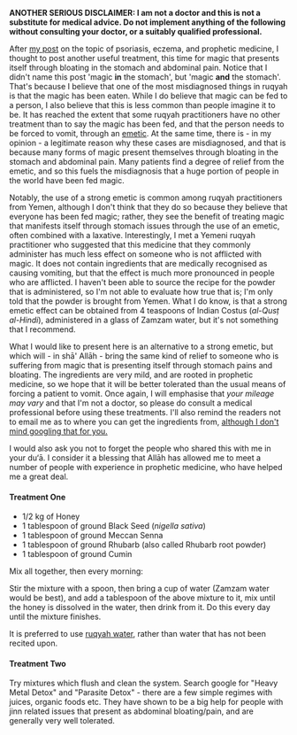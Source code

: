 [published: true]:/
[date: 2015-08-09]:/
[title: Magic and the Stomach]:/

**ANOTHER SERIOUS DISCLAIMER: I am not a doctor and this is not a substitute for medical advice. Do not implement anything of the following without consulting your doctor, or a suitably qualified professional.**

After [my post](http://muhammadtim.com/posts/psoriasis-eczema-and-prophetic-medicine) on the topic of psoriasis, eczema, and prophetic medicine, I thought to post another useful treatment, this time for magic that presents itself through bloating in the stomach and abdominal pain. Notice that I didn't name this post 'magic **in** the stomach', but 'magic **and** the stomach'.
That's because I believe that one of the most misdiagnosed things in ruqyah is that the magic has been eaten. While I do believe that magic can be fed to a person, I also believe that this is less common than people imagine it to be. It has reached the extent that some ruqyah practitioners have no other treatment than to say the magic has been fed, and that the person needs to be forced to vomit, through an [emetic](https://en.wiktionary.org/wiki/emetic). At the same time, there is - in my opinion - a legitimate reason why these cases are misdiagnosed, and that is because many forms of magic present themselves through bloating in the stomach and abdominal pain. Many patients find a degree of relief from the emetic, and so this fuels the misdiagnosis that a huge portion of people in the world have been fed magic.

Notably, the use of a strong emetic is common among ruqyah practitioners from Yemen, although I don't think that they do so because they believe that everyone has been fed magic; rather, they see the benefit of treating magic that manifests itself through stomach issues through the use of an emetic, often combined with a laxative. Interestingly, I met a Yemeni ruqyah practitioner who suggested that this medicine that they commonly administer has much less effect on someone who is not afflicted with magic. It does not contain ingredients that are medically recognised as causing vomiting, but that the effect is much more pronounced in people who are afflicted. I haven't been able to source the recipe for the powder that is administered, so I'm not able to evaluate how true that is; I'm only told that the powder is brought from Yemen. What I do know, is that a strong emetic effect can be obtained from 4 teaspoons of Indian Costus (*al-Qusṭ al-Hindi*), administered in a glass of Zamzam water, but it's not something that I recommend.

What I would like to present here is an alternative to a strong emetic, but which will - in shā' Allāh - bring the same kind of relief to someone who is suffering from magic that is presenting itself through stomach pains and bloating. The ingredients are very mild, and are rooted in prophetic medicine, so we hope that it will be better tolerated than the usual means of forcing a patient to vomit. Once again, I will emphasise that *your mileage may vary* and that I'm not a doctor, so please do consult a medical professional before using these treatments. I'll also remind the readers not to email me as to where you can get the ingredients from, [although I don't mind googling that for you.](http://lmgtfy.com)

I would also ask you not to forget the people who shared this with me in your du‘ā. I consider it a blessing that Allāh has allowed me to meet a number of people with experience in prophetic medicine, who have helped me a great deal.
 
#### Treatment One

* 1/2 kg of Honey
* 1 tablespoon of ground Black Seed (*nigella sativa*)
* 1 tablespoon of ground Meccan Senna
* 1 tablespoon of ground Rhubarb (also called Rhubarb root powder)
* 1 tablespoon of ground Cumin

Mix all together, then every morning:

Stir the mixture with a spoon, then bring a cup of water (Zamzam water would be best), and add a tablespoon of the above mixture to it, mix until the honey is dissolved in the water, then drink from it. Do this every day until the mixture finishes.

It is preferred to use [ruqyah water](http://muhammadtim.com/7dayrd), rather than water that has not been recited upon.

#### Treatment Two

Try mixtures which flush and clean the system. Search google for "Heavy Metal Detox" and "Parasite Detox" - there are a few simple regimes with juices, organic foods etc. They have shown to be a big help for people with jinn related issues that present as abdominal bloating/pain, and are generally very well tolerated.

